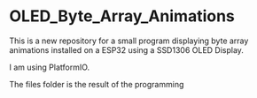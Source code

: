 # OLED_Byte_Array_Animations
 
This is a new repository for a small program
displaying byte array animations installed
on a ESP32 using a SSD1306 OLED Display.

I am using PlatformIO.

The files folder is the result of the programming
